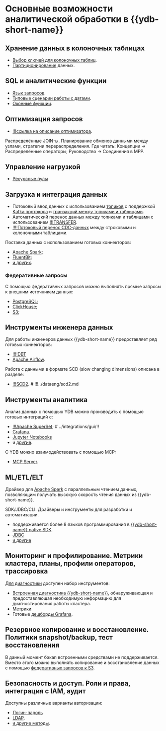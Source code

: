 # Основные возможности аналитической обработки в {{ydb-short-name}}

## Хранение данных в колоночных таблицах

- [Выбор ключей для колоночных таблиц](../dev/primary-key/column-oriented).
- [Партиционирование](../concepts/datamodel/table.md#olap-tables-partitioning) данных.

## SQL и аналитические функции

- [Язык запросов](../yql/reference/index.md).
- [Типовые сценарии работы с датами](../yql/reference/udf/list/datetime.md#tipovye-scenarii).
- [Оконные функции](../yql/reference/builtins/window.md).


## Оптимизация запросов

- [!!!ссылка на описание оптимизатора](../yql/reference/index.md).

Распределённые JOIN-ы. Планирование обменов данными между узлами, стратегии перераспределения.
Где читать: Концепции → Распределённые операторы; Руководство → Соединения в MPP.


## Управление нагрузкой

- [Ресурсные пулы](../dev/resource-consumption-management.md)

## Загрузка и интеграция данных

- Потоковый ввод данных с использованием [топиков](../concepts/topic.md) с поддержкой [Kafka протокола](../reference/kafka-api/index.md) и [транзакций между топиками и таблицами](../concepts/transactions.md#topic-table-transactions).
- Автоматический перенос данных между топиками и таблицами с использованием [!!!TRANSFER](.).
- [!!!!Потоковый перенос CDC-данных](SCD1) между строковыми и колоночными таблицами.

Поставка данных с использованием готовых коннекторов:

- [Apache Spark](../integrations/ingestion/spark);
- [FluentBit](../integrations/ingestion/fluent-bit);
- [и других](../integrations/ingestion/index.md).

### Федеративные запросы

С помощью федеративных запросов можно выполнять прямые запросы к внешним источникам данных:

- [PostgreSQL](../concepts/federated_query/postgresql.md);
- [ClickHouse](../concepts/federated_query/clickhouse.md);
- [S3](../concepts/federated_query/s3/external_table.md);

## Инструменты инженера данных

Для работы инженеров данных {{ydb-short-name}} предоставляет ряд готовых коннекторов:

- [!!!!DBT](.)
- [Apache Airflow](../integrations/orchestration/airflow.md).

Работа с данными в формате SCD (slow changing dimensions) описана в разделе:

- [!!!SCD2](.). # !!!../dataeng/scd2.md

## Инструменты аналитика

Анализ данных с помощью YDB можно производить с помощью готовых интеграций с:

- [!!!Apache SuperSet](.); # ../integrations/gui/!!
- [Grafana](../integrations/visualization/grafana.md).
- [Jupyter Notebooks](../integrations/gui/jupyter.md)
- и [другие](../integrations/index.md).

С YDB можно взаимодействовать с помощью MCP:

- [MCP Server](../reference/languages-and-apis/mcp/index.md).

## ML/ETL/ELT

Драйвер для [Apache Spark](../integrations/ingestion/spark) с параллельным чтением данных, позволяющим получать высокую скорость чтения данных из {{ydb-short-name}}.

SDK/JDBC/CLI. Драйверы и инструменты для разработки и автоматизации.

- поддерживается более 8 языков программирования в [{{ydb-short-name}} native SDK](../reference/ydb-sdk/index.md).
- [JDBC](../reference/languages-and-apis/jdbc-driver/index.md)
- [и другие](../reference/languages-and-apis/index.md)


## Мониторинг и профилирование. Метрики кластера, планы, профили операторов, трассировка

[Для диагностики](../troubleshooting/performance/index.md) доступен набор инструментов:

- [Встроенная диагностика {{ydb-short-name}}](../reference/embedded-ui/index.md), обнаруживающая и предоставляющая необходимую информацию для диагностирования работы кластера.
- [Метрики](../reference/observability/metrics/index.md)
- Готовые [дешборды Grafana](../reference/observability/metrics/grafana-dashboards.md).

## Резервное копирование и восстановление. Политики snapshot/backup, тест восстановления

В данный момент бэкап встроенными средствами не поддерживается. Вместо этого можно выполнять копирование и восстановление данных с помощью [федеративных запросов к S3](../concepts/federated_query/s3/external_table.md).

## Безопасность и доступ. Роли и права, интеграция с IAM, аудит

Доступны различные варианты авторизации:

- [Логин-пароль](../security/authentication.md#static-credentials)
- [LDAP](../security/authentication.md#static-credentials#ldap).
- [и другие методы](../security/authentication.md).

